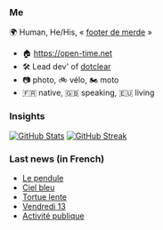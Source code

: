 ### Me

🌍 Human, He/His, « [footer de merde](https://open-time.net/post/2013/07/17/La-veritable-histoire-du-Footer-de-merde-) » 
* 🏠 https://open-time.net 
* 🛠️ Lead dev' of [dotclear](https://git.dotclear.org/dev/dotclear)
* 📷 photo, 🚲 vélo, 🏍️ moto 
* 🇫🇷 native, 🇬🇧 speaking, 🇪🇺 living

### Insights

[![GitHub Stats](https://github-readme-stats-sigma-five.vercel.app/api?username=franck-paul)](https://github.com/franck-paul)
[![GitHub Streak](https://github-readme-streak-stats.herokuapp.com?user=franck-paul)](https://git.io/streak-stats)

### Last news (in French)

<!-- BLOG-POST-LIST:START -->
- [Le pendule](https://open-time.net/post/2023/10/16/Le-pendule)
- [Ciel bleu](https://open-time.net/post/2023/10/15/Ciel-bleu)
- [Tortue lente](https://open-time.net/post/2023/10/14/Tortue-lente)
- [Vendredi 13](https://open-time.net/post/2023/10/13/Vendredi-13)
- [Activité publique](https://open-time.net/post/2023/10/12/Activite-publique)
<!-- BLOG-POST-LIST:END -->
